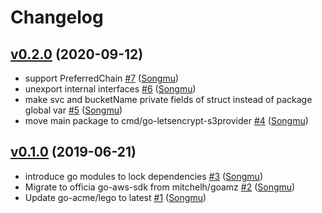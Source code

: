 # Changelog

## [v0.2.0](https://github.com/natureglobal/go-letsencrypt-s3provider/compare/v0.1.0...v0.2.0) (2020-09-12)

* support PreferredChain [#7](https://github.com/natureglobal/go-letsencrypt-s3provider/pull/7) ([Songmu](https://github.com/Songmu))
* unexport internal interfaces [#6](https://github.com/natureglobal/go-letsencrypt-s3provider/pull/6) ([Songmu](https://github.com/Songmu))
* make svc and bucketName private fields of struct instead of package global var [#5](https://github.com/natureglobal/go-letsencrypt-s3provider/pull/5) ([Songmu](https://github.com/Songmu))
* move main package to cmd/go-letsencrypt-s3provider [#4](https://github.com/natureglobal/go-letsencrypt-s3provider/pull/4) ([Songmu](https://github.com/Songmu))

## [v0.1.0](https://github.com/natureglobal/go-letsencrypt-s3provider/compare/3cda9a4124e5...v0.1.0) (2019-06-21)

* introduce go modules to lock dependencies [#3](https://github.com/natureglobal/go-letsencrypt-s3provider/pull/3) ([Songmu](https://github.com/Songmu))
* Migrate to officia go-aws-sdk from mitchelh/goamz [#2](https://github.com/natureglobal/go-letsencrypt-s3provider/pull/2) ([Songmu](https://github.com/Songmu))
* Update go-acme/lego to latest [#1](https://github.com/natureglobal/go-letsencrypt-s3provider/pull/1) ([Songmu](https://github.com/Songmu))
